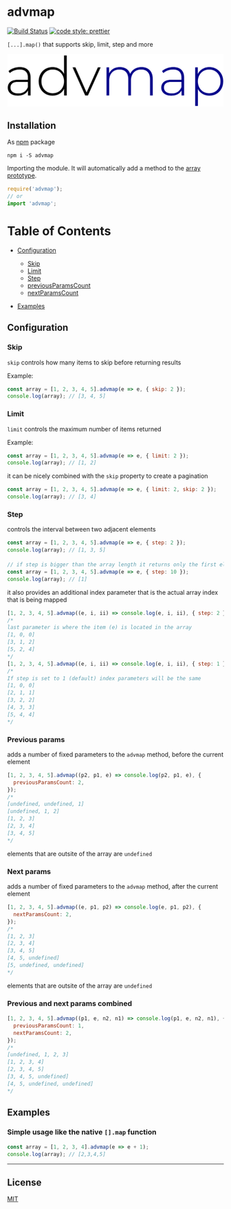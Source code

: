 # advmap

[![Build Status](https://travis-ci.org/alexcambose/advmap.svg?branch=master)](https://travis-ci.org/alexcambose/advmap)
[![code style: prettier](https://img.shields.io/badge/code_style-prettier-ff69b4.svg?style=flat-square)](https://github.com/prettier/prettier)

`[...].map()` that supports skip, limit, step and more

![logo](logo.png)

## Installation

As [npm](https://www.npmjs.com/package/advmap) package

```
npm i -S advmap
```

Importing the module. It will automatically add a method to the [array prototype](https://developer.mozilla.org/en-US/docs/Web/JavaScript/Reference/Global_Objects/Array/prototype).

```js
require('advmap');
// or
import 'advmap';
```

# Table of Contents

- [Configuration](#configuration)

  - [Skip](#skip)
  - [Limit](#limit)
  - [Step](#step)
  - [previousParamsCount](#previous-params)
  - [nextParamsCount](#next-params)

- [Examples](#examples)

## Configuration

### Skip

`skip` controls how many items to skip before returning results

Example:

```js
const array = [1, 2, 3, 4, 5].advmap(e => e, { skip: 2 });
console.log(array); // [3, 4, 5]
```

### Limit

`limit` controls the maximum number of items returned

Example:

```js
const array = [1, 2, 3, 4, 5].advmap(e => e, { limit: 2 });
console.log(array); // [1, 2]
```

it can be nicely combined with the `skip` property to create a pagination

```js
const array = [1, 2, 3, 4, 5].advmap(e => e, { limit: 2, skip: 2 });
console.log(array); // [3, 4]
```

### Step

controls the interval between two adjacent elements

```js
const array = [1, 2, 3, 4, 5].advmap(e => e, { step: 2 });
console.log(array); // [1, 3, 5]

// if step is bigger than the array length it returns only the first element
const array = [1, 2, 3, 4, 5].advmap(e => e, { step: 10 });
console.log(array); // [1]
```

it also provides an additional index parameter that is the actual array index that is being mapped

```js
[1, 2, 3, 4, 5].advmap((e, i, ii) => console.log(e, i, ii), { step: 2 });
/*
last parameter is where the item (e) is located in the array
[1, 0, 0]
[3, 1, 2]
[5, 2, 4]
*/
[1, 2, 3, 4, 5].advmap((e, i, ii) => console.log(e, i, ii), { step: 1 });
/*
If step is set to 1 (default) index parameters will be the same
[1, 0, 0]
[2, 1, 1]
[3, 2, 2]
[4, 3, 3]
[5, 4, 4]
*/
```

### Previous params

adds a number of fixed parameters to the `advmap` method, before the current element

```js
[1, 2, 3, 4, 5].advmap((p2, p1, e) => console.log(p2, p1, e), {
  previousParamsCount: 2,
});
/*
[undefined, undefined, 1]
[undefined, 1, 2]
[1, 2, 3]
[2, 3, 4]
[3, 4, 5]
*/
```

elements that are outsite of the array are `undefined`

### Next params

adds a number of fixed parameters to the `advmap` method, after the current element

```js
[1, 2, 3, 4, 5].advmap((e, p1, p2) => console.log(e, p1, p2), {
  nextParamsCount: 2,
});
/*
[1, 2, 3]
[2, 3, 4]
[3, 4, 5]
[4, 5, undefined]
[5, undefined, undefined]
*/
```

elements that are outsite of the array are `undefined`

### Previous and next params combined

```js
[1, 2, 3, 4, 5].advmap((p1, e, n2, n1) => console.log(p1, e, n2, n1), {
  previousParamsCount: 1,
  nextParamsCount: 2,
});
/*
[undefined, 1, 2, 3]
[1, 2, 3, 4]
[2, 3, 4, 5]
[3, 4, 5, undefined]
[4, 5, undefined, undefined]
*/
```

## Examples

### Simple usage like the native `[].map` function

```js
const array = [1, 2, 3, 4].advmap(e => e + 1);
console.log(array); // [2,3,4,5]
```

---

## License

[MIT](LICENSE)
